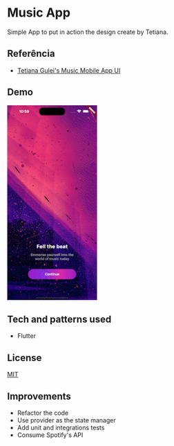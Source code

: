 
# Music App

Simple App to put in action the design create by Tetiana.


## Referência

 - [Tetiana Gulei's Music Mobile App UI](https://www.figma.com/community/file/1180142936953078905)


## Demo

<img src=".video/demo.gif" height="450"/>

## Tech and patterns used

- Flutter


## License

[MIT](https://choosealicense.com/licenses/mit/)


## Improvements

- Refactor the code
- Use provider as the state manager
- Add unit and integrations tests
- Consume Spotify's API


